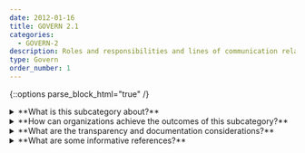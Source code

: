```yaml
---
date: 2012-01-16
title: GOVERN 2.1
categories:
  - GOVERN-2 
description: Roles and responsibilities and lines of communication related to mapping, measuring and managing AI risks are clear to individuals and teams throughout the organization.
type: Govern
order_number: 1
---
```

{::options parse_block_html="true" /}


<details>
<summary markdown="span">**What is this subcategory about?**</summary>
<br>
The development of a risk-aware organizational culture starts with the definition of responsibilities. Under ideal risk management settings, oversight professionals are independent from model developers and report through risk management functions or directly to executives, countering implicit biases such as groupthink. This creates a firewall between technology development and risk management functions, so efforts cannot be easily bypassed or ignored.

There are numerous approaches for establishing strong risk management structures and tailoring them to the organizational risk profiles and resources. Facilitating a culture where AI system design and implementation decisions can be questioned and course-corrected by empowered stakeholders provides organizations with tools to anticipate and effectively manage risks before they materialize.

</details>

<details>
<summary markdown="span">**How can organizations achieve the outcomes of this subcategory?**</summary>
* Establish policies that define the AI risk management roles and responsibilities for:
    * Boards of directors or advisory committees
    * Senior management
    * AI audit functions
    * AI design
    * AI development
    * Human-AI interaction
    * AI testing and evaluation
    * AI acquisition and procurement
    * Impact assessment functions
    * Oversight functions 
* Establish policies that promote regular communication among teams participating in AI risk management efforts.
* Establish policies that separate management of AI system development functions from AI system testing functions, to enable independent course-correction of AI systems.
* Establish policies to prevent conflicts of interest, and counteract confirmation bias and market incentives that may hinder AI risk management efforts.

</details>

<details>
<summary markdown="span">**What are the transparency and documentation considerations?**</summary>
<br>
Column G goes here.

</details>

<details>
<summary markdown="span">**What are some informative references?**</summary>
<br>
Andrew Smith, “Using Artificial Intelligence and Algorithms,” FTC Business Blog (Apr. 8, 2020), available at https://www.ftc.gov/news-events/blogs/business-blog/2020/04/using-artificial-intelligence-algorithms.

Off. Superintendent Fin. Inst. Canada, Enterprise-Wide Model Risk Management for Deposit-Taking Institutions, E-23 (Sept. 2017).

Bd. Governors Fed. Rsrv. Sys., Supervisory Guidance on Model Risk Management, SR Letter 11-7 (Apr. 4, 2011).

Off. Comptroller Currency, Comptroller’s Handbook: Model Risk Management (Aug. 2021), https://www.occ.gov/publications-and-resources/publications/comptrollers-handbook/files/model-risk-management/index-model-risk-management.html.

</details>
